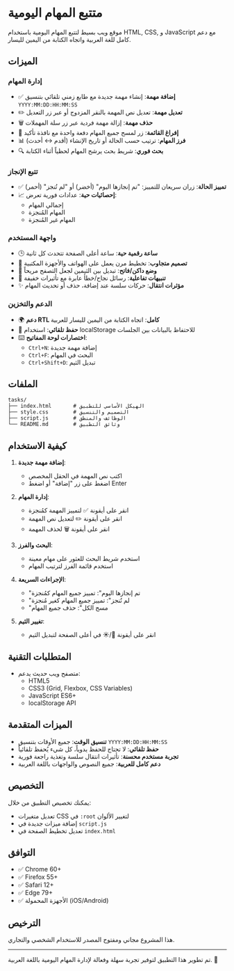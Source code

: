 # متتبع المهام اليومية

موقع ويب بسيط لتتبع المهام اليومية باستخدام HTML, CSS, و JavaScript مع دعم كامل للغة العربية واتجاه الكتابة من اليمين لليسار.

## الميزات

### إدارة المهام
- ✅ **إضافة مهمة**: إنشاء مهمة جديدة مع طابع زمني تلقائي بتنسيق `YYYY:MM:DD:HH:MM:SS`
- ✏️ **تعديل مهمة**: تعديل نص المهمة بالنقر المزدوج أو عبر زر التعديل
- 🗑️ **حذف مهمة**: إزالة مهمة فردية عبر زر سلة المهملات
- 🧹 **إفراغ القائمة**: زر لمسح جميع المهام دفعة واحدة مع نافذة تأكيد
- 📊 **فرز المهام**: ترتيب حسب الحالة أو تاريخ الإنشاء (أقدم ↔ أحدث)
- 🔍 **بحث فوري**: شريط بحث يرشح المهام لحظياً أثناء الكتابة

### تتبع الإنجاز
- ✅ **تمييز الحالة**: زران سريعان للتمييز: "تم إنجازها اليوم" (أخضر) أو "لم تُنجز" (أحمر)
- 📈 **إحصائيات حية**: عدادات فورية تعرض:
  - إجمالي المهام
  - المهام المُنجزة
  - المهام غير المُنجزة

### واجهة المستخدم
- 🕒 **ساعة رقمية حية**: ساعة أعلى الصفحة تتحدث كل ثانية
- 📱 **تصميم متجاوب**: تخطيط مرن يعمل على الهواتف والأجهزة المكتبية
- 🌙 **وضع داكن/فاتح**: تبديل بين الثيمين لجعل التصفح مريحاً
- 🔔 **تنبيهات تفاعلية**: رسائل نجاح/خطأ عابرة مع تأثيرات خفيفة
- ✨ **مؤثرات انتقال**: حركات سلسة عند إضافة، حذف أو تحديث المهام

### الدعم والتخزين
- 🌍 **دعم RTL كامل**: اتجاه الكتابة من اليمين لليسار للعربية
- 💾 **حفظ تلقائي**: استخدام localStorage للاحتفاظ بالبيانات بين الجلسات
- ⌨️ **اختصارات لوحة المفاتيح**: 
  - `Ctrl+N`: إضافة مهمة جديدة
  - `Ctrl+F`: البحث في المهام
  - `Ctrl+Shift+D`: تبديل الثيم

## الملفات

```
tasks/
├── index.html       # الهيكل الأساسي للتطبيق
├── style.css        # التصميم والتنسيق
├── script.js        # الوظائف والمنطق
└── README.md        # وثائق التطبيق
```

## كيفية الاستخدام

1. **إضافة مهمة جديدة**:
   - اكتب نص المهمة في الحقل المخصص
   - اضغط على زر "إضافة" أو اضغط Enter

2. **إدارة المهام**:
   - انقر على أيقونة ✅ لتمييز المهمة كمُنجزة
   - انقر على أيقونة ✏️ لتعديل نص المهمة
   - انقر على أيقونة 🗑️ لحذف المهمة

3. **البحث والفرز**:
   - استخدم شريط البحث للعثور على مهام معينة
   - استخدم قائمة الفرز لترتيب المهام

4. **الإجراءات السريعة**:
   - "تم إنجازها اليوم": تمييز جميع المهام كمُنجزة
   - "لم تُنجز": تمييز جميع المهام كغير مُنجزة
   - "مسح الكل": حذف جميع المهام

5. **تغيير الثيم**:
   - انقر على أيقونة 🌙/☀️ في أعلى الصفحة لتبديل الثيم

## المتطلبات التقنية

- متصفح ويب حديث يدعم:
  - HTML5
  - CSS3 (Grid, Flexbox, CSS Variables)
  - JavaScript ES6+
  - localStorage API

## الميزات المتقدمة

- **تنسيق الوقت**: جميع الأوقات بتنسيق `YYYY:MM:DD:HH:MM:SS`
- **حفظ تلقائي**: لا تحتاج للحفظ يدوياً، كل شيء يُحفظ تلقائياً
- **تجربة مستخدم محسنة**: تأثيرات انتقال سلسة وتغذية راجعة فورية
- **دعم كامل للعربية**: جميع النصوص والواجهات باللغة العربية

## التخصيص

يمكنك تخصيص التطبيق من خلال:
- تعديل متغيرات CSS في `:root` لتغيير الألوان
- إضافة ميزات جديدة في `script.js`
- تعديل تخطيط الصفحة في `index.html`

## التوافق

- ✅ Chrome 60+
- ✅ Firefox 55+
- ✅ Safari 12+
- ✅ Edge 79+
- ✅ الأجهزة المحمولة (iOS/Android)

## الترخيص

هذا المشروع مجاني ومفتوح المصدر للاستخدام الشخصي والتجاري.

---

تم تطوير هذا التطبيق لتوفير تجربة سهلة وفعالة لإدارة المهام اليومية باللغة العربية. 🚀

